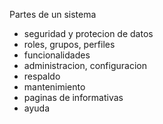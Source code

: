 Partes de un sistema
- seguridad y protecion de datos
- roles, grupos, perfiles
- funcionalidades
- administracion, configuracion
- respaldo
- mantenimiento
- paginas de informativas
- ayuda